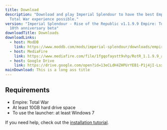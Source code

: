 ```yaml
---
title: Download
description: "Download and play Imperial Splendour to have the best Empire:
  Total War experience possible."
version: "Imperial Splendour - Rise of the Republic v1.1.9.9 Empire: Total War's
  10th anniversary beta"
downloadTitle: Downloads
downloadLinks:
  - host: ModDB
    link: https://www.moddb.com/mods/imperial-splendour/downloads/empire-total-wars-10th-anniversary-beta
  - host: MediaFire
    link: https://www.mediafire.com/file/1fgqofaystt9vhp/RotR_1.1.9.9_anniversary_beta.zip/file
  - host: Google Drive
    link: https://drive.google.com/open?id=13eCLdH4ZHPUrYEB1-P1j4jI-LsxBqnrl
mainDownload: This is a long ass title
---
```


## Requirements

* Empire: Total War
* At least 10GB hard drive space
* To use the launcher: at least Windows 7

If you need help, check out the [installation tutorial](/blog/2019-03-03-anniversary-beta-installation-tutorial/).